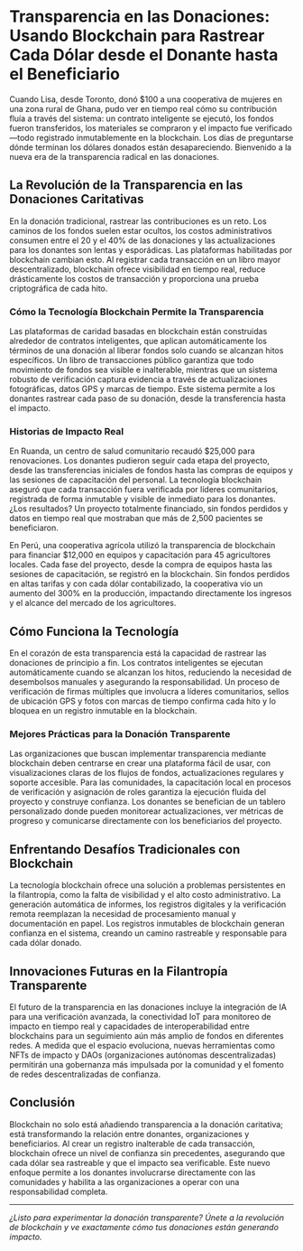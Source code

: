 # Transparencia en las Donaciones: Usando Blockchain para Rastrear Cada Dólar desde el Donante hasta el Beneficiario

Cuando Lisa, desde Toronto, donó $100 a una cooperativa de mujeres en una zona rural de Ghana, pudo ver en tiempo real cómo su contribución fluía a través del sistema: un contrato inteligente se ejecutó, los fondos fueron transferidos, los materiales se compraron y el impacto fue verificado—todo registrado inmutablemente en la blockchain. Los días de preguntarse dónde terminan los dólares donados están desapareciendo. Bienvenido a la nueva era de la transparencia radical en las donaciones.

## La Revolución de la Transparencia en las Donaciones Caritativas

En la donación tradicional, rastrear las contribuciones es un reto. Los caminos de los fondos suelen estar ocultos, los costos administrativos consumen entre el 20 y el 40% de las donaciones y las actualizaciones para los donantes son lentas y esporádicas. Las plataformas habilitadas por blockchain cambian esto. Al registrar cada transacción en un libro mayor descentralizado, blockchain ofrece visibilidad en tiempo real, reduce drásticamente los costos de transacción y proporciona una prueba criptográfica de cada hito.

### Cómo la Tecnología Blockchain Permite la Transparencia

Las plataformas de caridad basadas en blockchain están construidas alrededor de contratos inteligentes, que aplican automáticamente los términos de una donación al liberar fondos solo cuando se alcanzan hitos específicos. Un libro de transacciones público garantiza que todo movimiento de fondos sea visible e inalterable, mientras que un sistema robusto de verificación captura evidencia a través de actualizaciones fotográficas, datos GPS y marcas de tiempo. Este sistema permite a los donantes rastrear cada paso de su donación, desde la transferencia hasta el impacto.

### Historias de Impacto Real

En Ruanda, un centro de salud comunitario recaudó $25,000 para renovaciones. Los donantes pudieron seguir cada etapa del proyecto, desde las transferencias iniciales de fondos hasta las compras de equipos y las sesiones de capacitación del personal. La tecnología blockchain aseguró que cada transacción fuera verificada por líderes comunitarios, registrada de forma inmutable y visible de inmediato para los donantes. ¿Los resultados? Un proyecto totalmente financiado, sin fondos perdidos y datos en tiempo real que mostraban que más de 2,500 pacientes se beneficiaron.

En Perú, una cooperativa agrícola utilizó la transparencia de blockchain para financiar $12,000 en equipos y capacitación para 45 agricultores locales. Cada fase del proyecto, desde la compra de equipos hasta las sesiones de capacitación, se registró en la blockchain. Sin fondos perdidos en altas tarifas y con cada dólar contabilizado, la cooperativa vio un aumento del 300% en la producción, impactando directamente los ingresos y el alcance del mercado de los agricultores.

## Cómo Funciona la Tecnología

En el corazón de esta transparencia está la capacidad de rastrear las donaciones de principio a fin. Los contratos inteligentes se ejecutan automáticamente cuando se alcanzan los hitos, reduciendo la necesidad de desembolsos manuales y asegurando la responsabilidad. Un proceso de verificación de firmas múltiples que involucra a líderes comunitarios, sellos de ubicación GPS y fotos con marcas de tiempo confirma cada hito y lo bloquea en un registro inmutable en la blockchain.

### Mejores Prácticas para la Donación Transparente

Las organizaciones que buscan implementar transparencia mediante blockchain deben centrarse en crear una plataforma fácil de usar, con visualizaciones claras de los flujos de fondos, actualizaciones regulares y soporte accesible. Para las comunidades, la capacitación local en procesos de verificación y asignación de roles garantiza la ejecución fluida del proyecto y construye confianza. Los donantes se benefician de un tablero personalizado donde pueden monitorear actualizaciones, ver métricas de progreso y comunicarse directamente con los beneficiarios del proyecto.

## Enfrentando Desafíos Tradicionales con Blockchain

La tecnología blockchain ofrece una solución a problemas persistentes en la filantropía, como la falta de visibilidad y el alto costo administrativo. La generación automática de informes, los registros digitales y la verificación remota reemplazan la necesidad de procesamiento manual y documentación en papel. Los registros inmutables de blockchain generan confianza en el sistema, creando un camino rastreable y responsable para cada dólar donado.

## Innovaciones Futuras en la Filantropía Transparente

El futuro de la transparencia en las donaciones incluye la integración de IA para una verificación avanzada, la conectividad IoT para monitoreo de impacto en tiempo real y capacidades de interoperabilidad entre blockchains para un seguimiento aún más amplio de fondos en diferentes redes. A medida que el espacio evoluciona, nuevas herramientas como NFTs de impacto y DAOs (organizaciones autónomas descentralizadas) permitirán una gobernanza más impulsada por la comunidad y el fomento de redes descentralizadas de confianza.

## Conclusión

Blockchain no solo está añadiendo transparencia a la donación caritativa; está transformando la relación entre donantes, organizaciones y beneficiarios. Al crear un registro inalterable de cada transacción, blockchain ofrece un nivel de confianza sin precedentes, asegurando que cada dólar sea rastreable y que el impacto sea verificable. Este nuevo enfoque permite a los donantes involucrarse directamente con las comunidades y habilita a las organizaciones a operar con una responsabilidad completa.

---

*¿Listo para experimentar la donación transparente? Únete a la revolución de blockchain y ve exactamente cómo tus donaciones están generando impacto.*
